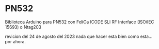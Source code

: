 # PN532
Biblioteca Arduino para PN532 con FeliCa  ICODE SLI RF Interface (ISO/IEC 15693) o Ntag203

revicion del 24 de agosto del 2023
nada que hacer esta bien como esta... por ahora.
